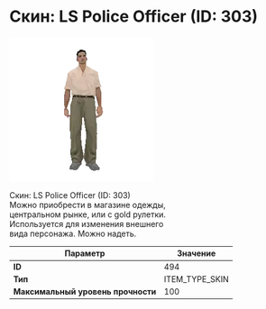 # Скин: LS Police Officer (ID: 303)

![Item Image](../img/494.webp?raw=true)

Скин: LS Police Officer (ID: 303)<br>Можно приобрести в магазине одежды,<br>центральном рынке, или с gold рулетки.<br>Используется для изменения внешнего<br>вида персонажа. Можно надеть.


| Параметр | Значение |
|----------|----------|
| **ID** | 494 |
| **Тип** | ITEM_TYPE_SKIN |
| **Максимальный уровень прочности** | 100 |

